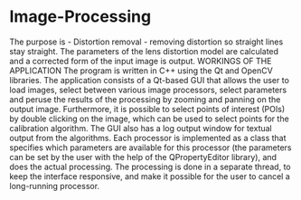 Image-Processing
================

The purpose is   - Distortion removal - removing distortion so straight lines stay   straight. The parameters of the lens distortion model are calculated   and a corrected form of the input image is output.   WORKINGS OF THE APPLICATION  The program is written in C++ using the Qt and OpenCV libraries. The application consists of a Qt-based GUI that allows the user to load images, select between various image processors, select parameters and peruse the results of the processing by zooming and panning on the output image. Furthermore, it is possible to select points of interest (POIs) by double clicking on the image, which can be used to select points for the calibration algorithm. The GUI also has a log output window for textual output from the algorithms.  Each processor is implemented as a class that specifies which parameters are available for this processor (the parameters can be set by the user with the help of the QPropertyEditor library), and does the actual processing. The processing is done in a separate thread, to keep the interface responsive, and make it possible for the user to cancel a long-running processor.  
